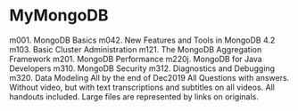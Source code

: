 # MyMongoDB
m001. MongoDB Basics
m042. New Features and Tools in MongoDB 4.2
m103. Basic Cluster Administration
m121. The MongoDB Aggregation Framework
m201. MongoDB Performance
m220j. MongoDB for Java Developers
m310. MongoDB Security
m312. Diagnostics and Debugging
m320. Data Modeling
All by the end of Dec2019
All Questions with answers. 
Without video, but with text transcriptions and subtitles on all videos. 
All handouts included. Large files are represented by links on originals.
